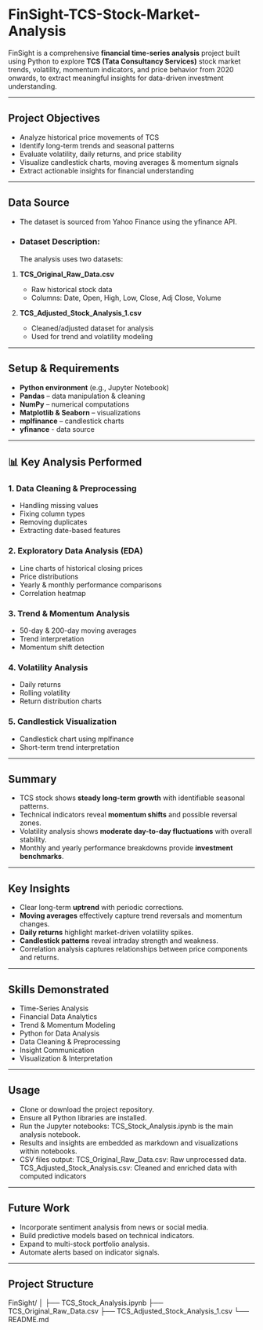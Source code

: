 # FinSight-TCS-Stock-Market-Analysis

FinSight is a comprehensive **financial time-series analysis** project built using Python to explore **TCS (Tata Consultancy Services)** stock market trends, volatility, momentum indicators, and price behavior from 2020 onwards, to extract meaningful insights for data-driven investment understanding.

---

## Project Objectives
- Analyze historical price movements of TCS  
- Identify long-term trends and seasonal patterns  
- Evaluate volatility, daily returns, and price stability  
- Visualize candlestick charts, moving averages & momentum signals  
- Extract actionable insights for financial understanding  

---

## Data Source
- The dataset is sourced from Yahoo Finance using the yfinance API.

- ### Dataset Description:
    The analysis uses two datasets:
  
1. **TCS_Original_Raw_Data.csv**  
   - Raw historical stock data  
   - Columns: Date, Open, High, Low, Close, Adj Close, Volume  

2. **TCS_Adjusted_Stock_Analysis_1.csv**  
   - Cleaned/adjusted dataset for analysis  
   - Used for trend and volatility modeling  

---

## Setup & Requirements
- **Python environment** (e.g., Jupyter Notebook)
- **Pandas** – data manipulation & cleaning  
- **NumPy** – numerical computations  
- **Matplotlib & Seaborn** – visualizations  
- **mplfinance** – candlestick charts  
- **yfinance** - data source  

---

## 📊 Key Analysis Performed

### 1. Data Cleaning & Preprocessing
- Handling missing values  
- Fixing column types  
- Removing duplicates  
- Extracting date-based features  

### 2. Exploratory Data Analysis (EDA)
- Line charts of historical closing prices  
- Price distributions  
- Yearly & monthly performance comparisons  
- Correlation heatmap  

### 3. Trend & Momentum Analysis
- 50-day & 200-day moving averages  
- Trend interpretation  
- Momentum shift detection  

### 4. Volatility Analysis
- Daily returns  
- Rolling volatility  
- Return distribution charts  

### 5. Candlestick Visualization
- Candlestick chart using mplfinance  
- Short-term trend interpretation  

---

## Summary

- TCS stock shows **steady long-term growth** with identifiable seasonal patterns.  
- Technical indicators reveal **momentum shifts** and possible reversal zones.  
- Volatility analysis shows **moderate day-to-day fluctuations** with overall stability.  
- Monthly and yearly performance breakdowns provide **investment benchmarks**.  

---

## Key Insights

- Clear long-term **uptrend** with periodic corrections.  
- **Moving averages** effectively capture trend reversals and momentum changes.  
- **Daily returns** highlight market-driven volatility spikes.  
- **Candlestick patterns** reveal intraday strength and weakness.  
- Correlation analysis captures relationships between price components and returns.  

---

## Skills Demonstrated
- Time-Series Analysis  
- Financial Data Analytics  
- Trend & Momentum Modeling  
- Python for Data Analysis  
- Data Cleaning & Preprocessing  
- Insight Communication  
- Visualization & Interpretation  

---

## Usage
- Clone or download the project repository.
- Ensure all Python libraries are installed.
- Run the Jupyter notebooks:
    TCS_Stock_Analysis.ipynb is the main analysis notebook.
- Results and insights are embedded as markdown and visualizations within notebooks.
- CSV files output:
    TCS_Original_Raw_Data.csv: Raw unprocessed data.
    TCS_Adjusted_Stock_Analysis.csv: Cleaned and enriched data with computed indicators

---

## Future Work
- Incorporate sentiment analysis from news or social media.
- Build predictive models based on technical indicators.
- Expand to multi-stock portfolio analysis.
- Automate alerts based on indicator signals.

---

## Project Structure
FinSight/
│
├── TCS_Stock_Analysis.ipynb
├── TCS_Original_Raw_Data.csv
├── TCS_Adjusted_Stock_Analysis_1.csv
└── README.md
